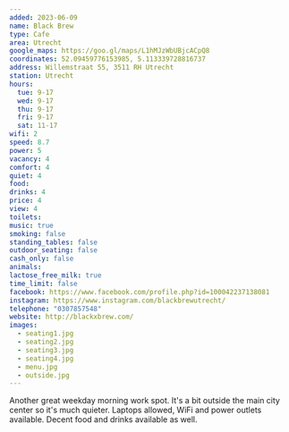 ```yaml
---
added: 2023-06-09
name: Black Brew
type: Cafe
area: Utrecht
google_maps: https://goo.gl/maps/L1hMJzWbUBjcACpQ8
coordinates: 52.09459776153985, 5.113339728816737
address: Willemstraat 55, 3511 RH Utrecht
station: Utrecht
hours:
  tue: 9-17
  wed: 9-17
  thu: 9-17
  fri: 9-17
  sat: 11-17
wifi: 2
speed: 8.7
power: 5
vacancy: 4
comfort: 4
quiet: 4
food: 
drinks: 4
price: 4
view: 4
toilets: 
music: true
smoking: false
standing_tables: false
outdoor_seating: false
cash_only: false
animals: 
lactose_free_milk: true
time_limit: false
facebook: https://www.facebook.com/profile.php?id=100042237138081
instagram: https://www.instagram.com/blackbrewutrecht/
telephone: "0307857548"
website: http://blackxbrew.com/
images:
  - seating1.jpg
  - seating2.jpg
  - seating3.jpg
  - seating4.jpg
  - menu.jpg
  - outside.jpg
---
```


Another great weekday morning work spot. It's a bit outside the main city center so it's much quieter. Laptops allowed, WiFi and power outlets available. Decent food and drinks available as well.